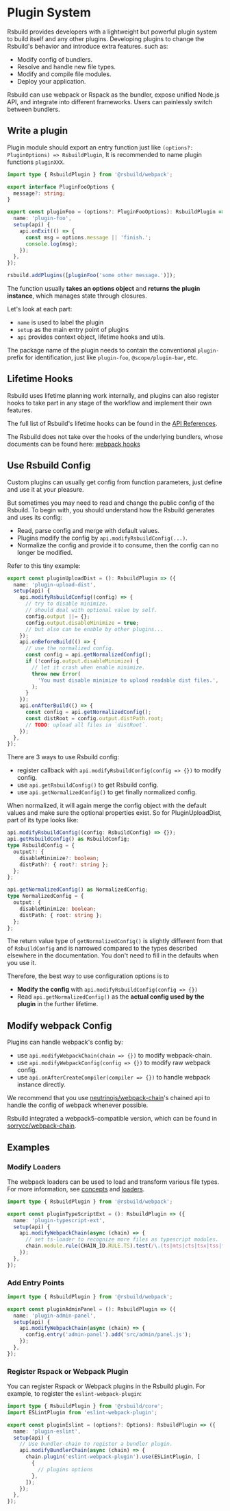 # Plugin System

Rsbuild provides developers with a lightweight but powerful plugin system to build itself and any other plugins.
Developing plugins to change the Rsbuild's behavior and introduce extra features. such as:

- Modify config of bundlers.
- Resolve and handle new file types.
- Modify and compile file modules.
- Deploy your application.

Rsbuild can use webpack or Rspack as the bundler, expose unified Node.js API, and integrate into different frameworks. Users can painlessly switch between bundlers.

## Write a plugin

Plugin module should export an entry function just like `(options?: PluginOptions) => RsbuildPlugin`, It is recommended to name plugin functions `pluginXXX`.

```ts
import type { RsbuildPlugin } from '@rsbuild/webpack';

export interface PluginFooOptions {
  message?: string;
}

export const pluginFoo = (options?: PluginFooOptions): RsbuildPlugin => ({
  name: 'plugin-foo',
  setup(api) {
    api.onExit(() => {
      const msg = options.message || 'finish.';
      console.log(msg);
    });
  },
});

rsbuild.addPlugins([pluginFoo('some other message.')]);
```

The function usually **takes an options object** and **returns the plugin instance**, which manages state through closures.

Let's look at each part:

- `name` is used to label the plugin
- `setup` as the main entry point of plugins
- `api` provides context object, lifetime hooks and utils.

The package name of the plugin needs to contain the conventional `plugin-` prefix for identification, just like `plugin-foo`, `@scope/plugin-bar`, etc.

## Lifetime Hooks

Rsbuild uses lifetime planning work internally, and plugins can also register hooks to take part in any stage of the workflow and implement their own features.

The full list of Rsbuild's lifetime hooks can be found in the [API References](/plugins/dev/hooks.html).

The Rsbuild does not take over the hooks of the underlying bundlers, whose documents can be found here: [webpack hooks](https://webpack.js.org/api/compiler-hooks/)

## Use Rsbuild Config

Custom plugins can usually get config from function parameters,
just define and use it at your pleasure.

But sometimes you may need to read and change the public config of the Rsbuild. To begin with, you should understand how the Rsbuild generates and uses its config:

- Read, parse config and merge with default values.
- Plugins modify the config by `api.modifyRsbuildConfig(...)`.
- Normalize the config and provide it to consume, then the config can no longer be modified.

Refer to this tiny example:

```ts
export const pluginUploadDist = (): RsbuildPlugin => ({
  name: 'plugin-upload-dist',
  setup(api) {
    api.modifyRsbuildConfig((config) => {
      // try to disable minimize.
      // should deal with optional value by self.
      config.output ||= {};
      config.output.disableMinimize = true;
      // but also can be enable by other plugins...
    });
    api.onBeforeBuild(() => {
      // use the normalized config.
      const config = api.getNormalizedConfig();
      if (!config.output.disableMinimize) {
        // let it crash when enable minimize.
        throw new Error(
          'You must disable minimize to upload readable dist files.',
        );
      }
    });
    api.onAfterBuild(() => {
      const config = api.getNormalizedConfig();
      const distRoot = config.output.distPath.root;
      // TODO: upload all files in `distRoot`.
    });
  },
});
```

There are 3 ways to use Rsbuild config:

- register callback with `api.modifyRsbuildConfig(config => {})` to modify config.
- use `api.getRsbuildConfig()` to get Rsbuild config.
- use `api.getNormalizedConfig()` to get finally normalized config.

When normalized, it will again merge the config object with the default values
and make sure the optional properties exist.
So for PluginUploadDist, part of its type looks like:

```ts
api.modifyRsbuildConfig((config: RsbuildConfig) => {});
api.getRsbuildConfig() as RsbuildConfig;
type RsbuildConfig = {
  output?: {
    disableMinimize?: boolean;
    distPath?: { root?: string };
  };
};

api.getNormalizedConfig() as NormalizedConfig;
type NormalizedConfig = {
  output: {
    disableMinimize: boolean;
    distPath: { root: string };
  };
};
```

The return value type of `getNormalizedConfig()` is slightly different from that of `RsbuildConfig` and is narrowed compared to the types described elsewhere in the documentation.
You don't need to fill in the defaults when you use it.

Therefore, the best way to use configuration options is to

- **Modify the config** with `api.modifyRsbuildConfig(config => {})`
- Read `api.getNormalizedConfig()` as the **actual config used by the plugin** in the further lifetime.

## Modify webpack Config

Plugins can handle webpack's config by:

- use `api.modifyWebpackChain(chain => {})` to modify webpack-chain.
- use `api.modifyWebpackConfig(config => {})` to modify raw webpack config.
- use `api.onAfterCreateCompiler(compiler => {})` to handle webpack instance directly.

We recommend that you use [neutrinojs/webpack-chain](https://github.com/neutrinojs/webpack-chain)'s
chained api to handle the config of webpack whenever possible.

Rsbuild integrated a webpack5-compatible version,
which can be found in [sorrycc/webpack-chain](https://github.com/sorrycc/webpack-chain).

## Examples

### Modify Loaders

The webpack loaders can be used to load and transform various file types. For more information, see [concepts](https://webpack.js.org/concepts/loaders) and [loaders](https://webpack.js.org/loaders/).

```ts
import type { RsbuildPlugin } from '@rsbuild/webpack';

export const pluginTypeScriptExt = (): RsbuildPlugin => ({
  name: 'plugin-typescript-ext',
  setup(api) {
    api.modifyWebpackChain(async (chain) => {
      // set ts-loader to recognize more files as typescript modules.
      chain.module.rule(CHAIN_ID.RULE.TS).test(/\.(ts|mts|cts|tsx|tss|tsm)$/);
    });
  },
});
```

### Add Entry Points

```ts
import type { RsbuildPlugin } from '@rsbuild/webpack';

export const pluginAdminPanel = (): RsbuildPlugin => ({
  name: 'plugin-admin-panel',
  setup(api) {
    api.modifyWebpackChain(async (chain) => {
      config.entry('admin-panel').add('src/admin/panel.js');
    });
  },
});
```

### Register Rspack or Webpack Plugin

You can register Rspack or Webpack plugins in the Rsbuild plugin. For example, to register the `eslint-webpack-plugin`:

```ts
import type { RsbuildPlugin } from '@rsbuild/core';
import ESLintPlugin from 'eslint-webpack-plugin';

export const pluginEslint = (options?: Options): RsbuildPlugin => ({
  name: 'plugin-eslint',
  setup(api) {
    // Use bundler-chain to register a bundler plugin.
    api.modifyBundlerChain(async (chain) => {
      chain.plugin('eslint-webpack-plugin').use(ESLintPlugin, [
        {
          // plugins options
        },
      ]);
    });
  },
});
```
